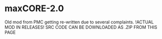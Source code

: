 maxCORE-2.0
===========

Old mod from PMC getting re-written due to several complaints.
!ACTUAL MOD IN RELEASES! SRC CODE CAN BE DOWNLOADED AS .ZIP FROM THIS PAGE
